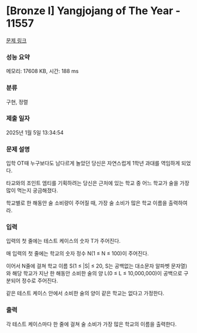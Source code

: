 # [Bronze I] Yangjojang of The Year - 11557 

[문제 링크](https://www.acmicpc.net/problem/11557) 

### 성능 요약

메모리: 17608 KB, 시간: 188 ms

### 분류

구현, 정렬

### 제출 일자

2025년 1월 5일 13:34:54

### 문제 설명

<p>입학 OT때 누구보다도 남다르게 놀았던 당신은 자연스럽게 1학년 과대를 역임하게 되었다.</p>

<p>타교와의 조인트 엠티를 기획하려는 당신은 근처에 있는 학교 중 어느 학교가 술을 가장 많이 먹는지 궁금해졌다.</p>

<p>학교별로 한 해동안 술 소비량이 주어질 때, 가장 술 소비가 많은 학교 이름을 출력하여라.</p>

### 입력 

 <p>입력의 첫 줄에는 테스트 케이스의 숫자 T가 주어진다.</p>

<p>매 입력의 첫 줄에는 학교의 숫자 정수 N(1 ≤ N ≤ 100)이 주어진다.</p>

<p>이어서 N줄에 걸쳐 학교 이름 S(1 ≤ |S| ≤ 20, S는 공백없는 대소문자 알파벳 문자열)와 해당 학교가 지난 한 해동안 소비한 술의 양 L(0 ≤ L ≤ 10,000,000)이 공백으로 구분되어 정수로 주어진다.</p>

<p>같은 테스트 케이스 안에서 소비한 술의 양이 같은 학교는 없다고 가정한다.</p>

### 출력 

 <p>각 테스트 케이스마다 한 줄에 걸쳐 술 소비가 가장 많은 학교의 이름을 출력한다.</p>

